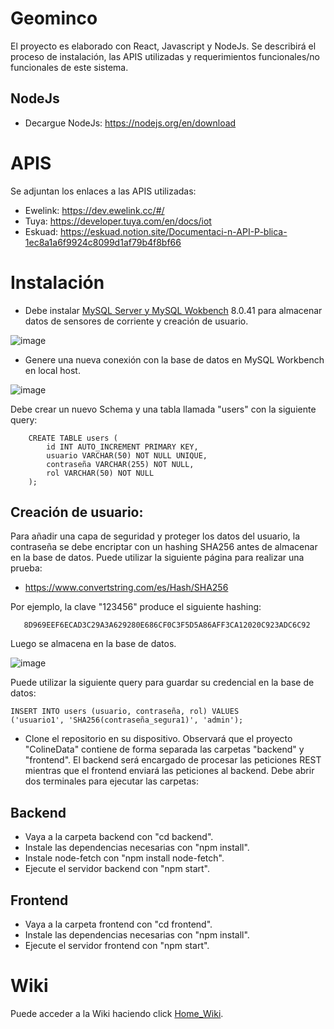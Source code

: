 # Geominco

El proyecto es elaborado con React, Javascript y NodeJs. Se describirá el proceso de instalación, las APIS utilizadas y requerimientos funcionales/no funcionales de este sistema.

## NodeJs

- Decargue NodeJs: https://nodejs.org/en/download

# APIS

Se adjuntan los enlaces a las APIS utilizadas:

- Ewelink: https://dev.ewelink.cc/#/
- Tuya: https://developer.tuya.com/en/docs/iot
- Eskuad: https://eskuad.notion.site/Documentaci-n-API-P-blica-1ec8a1a6f9924c8099d1af79b4f8bf66

# Instalación

- Debe instalar [MySQL Server y MySQL Wokbench](https://dev.mysql.com/downloads/mysql/) 8.0.41 para almacenar datos de sensores de corriente y creación de usuario.

![image](https://github.com/user-attachments/assets/892dd910-9ea4-4c2b-953e-b6a4d21e231a)

- Genere una nueva conexión con la base de datos en MySQL Workbench en local host. 

![image](https://github.com/user-attachments/assets/c66bc6a4-e884-499a-a7dd-58fc421cd9b3)
 
Debe crear un nuevo Schema y una tabla llamada "users" con la siguiente query:

```
    CREATE TABLE users (
        id INT AUTO_INCREMENT PRIMARY KEY,
        usuario VARCHAR(50) NOT NULL UNIQUE,
        contraseña VARCHAR(255) NOT NULL, 
        rol VARCHAR(50) NOT NULL
    );
```

## Creación de usuario:

Para añadir una capa de seguridad y proteger los datos del usuario, la contraseña se debe encriptar con un hashing SHA256 antes de almacenar en la base de datos. Puede utilizar la siguiente página para realizar una prueba:

- https://www.convertstring.com/es/Hash/SHA256

Por ejemplo, la clave "123456" produce el siguiente hashing:


```
   8D969EEF6ECAD3C29A3A629280E686CF0C3F5D5A86AFF3CA12020C923ADC6C92
```

Luego se almacena en la base de datos.

![image](https://github.com/user-attachments/assets/149b6cc5-44a8-4ed1-8060-142fe56782a4)

Puede utilizar la siguiente query para guardar su credencial en la base de datos:

```
INSERT INTO users (usuario, contraseña, rol) VALUES
('usuario1', 'SHA256(contraseña_segura1)', 'admin');
```

- Clone el repositorio en su dispositivo. Observará que el proyecto "ColineData" contiene de forma separada las carpetas "backend" y "frontend". El backend será encargado de procesar las peticiones REST mientras que el frontend enviará las peticiones al backend. Debe abrir dos terminales para ejecutar las carpetas:

## Backend

- Vaya a la carpeta backend con "cd backend".
- Instale las dependencias necesarias con "npm install".
- Instale node-fetch con "npm install node-fetch".
- Ejecute el servidor backend con "npm start".

## Frontend

- Vaya a la carpeta frontend con "cd frontend".
- Instale las dependencias necesarias con "npm install".
- Ejecute el servidor frontend con "npm start".

# Wiki

Puede acceder a la Wiki haciendo click [Home_Wiki](https://github.com/yzh02U/ColineData/wiki).
